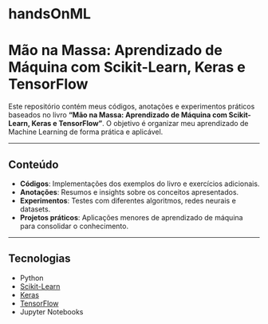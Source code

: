 # handsOnML

# Mão na Massa: Aprendizado de Máquina com Scikit-Learn, Keras e TensorFlow

Este repositório contém meus códigos, anotações e experimentos práticos baseados no livro **“Mão na Massa: Aprendizado de Máquina com Scikit-Learn, Keras e TensorFlow”**. O objetivo é organizar meu aprendizado de Machine Learning de forma prática e aplicável.

---

## Conteúdo

- **Códigos**: Implementações dos exemplos do livro e exercícios adicionais.
- **Anotações**: Resumos e insights sobre os conceitos apresentados.
- **Experimentos**: Testes com diferentes algoritmos, redes neurais e datasets.
- **Projetos práticos**: Aplicações menores de aprendizado de máquina para consolidar o conhecimento.

---

## Tecnologias

- Python
- [Scikit-Learn](https://scikit-learn.org/)  
- [Keras](https://keras.io/)  
- [TensorFlow](https://www.tensorflow.org/)  
- Jupyter Notebooks
